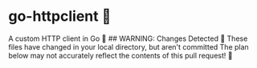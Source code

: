 # go-httpclient &#x1F6AB;
A custom HTTP client in Go
&#x1F6AB; ## WARNING: Changes Detected &#x1F6AB;
These files have changed in your local directory, but aren't committed
The plan below may not accurately reflect the contents of this pull request!
&#x1F6AB;
